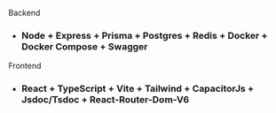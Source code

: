Backend

- ### Node + Express + Prisma + Postgres + Redis + Docker + Docker Compose + Swagger

Frontend

- ### React + TypeScript + Vite + Tailwind + CapacitorJs + Jsdoc/Tsdoc + React-Router-Dom-V6
